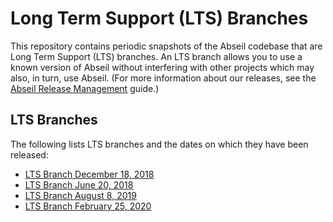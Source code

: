 # Long Term Support (LTS) Branches

This repository contains periodic snapshots of the Abseil codebase that are
Long Term Support (LTS) branches. An LTS branch allows you to use a known
version of Abseil without interfering with other projects which may also, in
turn, use Abseil. (For more information about our releases, see the
[Abseil Release Management](https://abseil.io/about/releases) guide.)

## LTS Branches

The following lists LTS branches and the dates on which they have been released:

* [LTS Branch December 18, 2018](https://github.com/abseil/abseil-cpp/tree/lts_2018_12_18/)
* [LTS Branch June 20, 2018](https://github.com/abseil/abseil-cpp/tree/lts_2018_06_20/)
* [LTS Branch August 8, 2019](https://github.com/abseil/abseil-cpp/tree/lts_2019_08_08/)
* [LTS Branch February 25, 2020](https://github.com/abseil/abseil-cpp/tree/lts_2020_02_25/)
